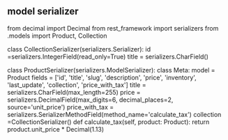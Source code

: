 ## model serializer

from decimal import Decimal
from rest_framework import serializers
from .models import Product, Collection

class CollectionSerializer(serializers.Serializer):
      id =serializers.IntegerField(read_only=True)
      title = serializers.CharField()

class ProductSerializer(serializers.ModelSerializer):
    class Meta:
        model = Product
        fields = ['id', 'title', 'slug', 'description', 'price', 'inventory', 'last_update', 'collection', 'price_with_tax']
    title = serializers.CharField(max_length=255)
    price = serializers.DecimalField(max_digits=6, decimal_places=2, source='unit_price')
    price_with_tax = serializers.SerializerMethodField(method_name='calculate_tax')
    collection =CollectionSerializer()
    def calculate_tax(self, product: Product):
        return product.unit_price * Decimal(1.13)
